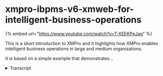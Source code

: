 # xmpro-ibpms-v6-xmweb-for-intelligent-business-operations
{% embed url="https://www.youtube.com/watch?v=T-XEEKPeJag" %}



This is a short introduction to XMPro and it highlights how XMPro enables intelligent business operations in large and medium organisations.

It is based on a simple example that demonstrates...
<details>
<summary>Transcript</summary>This is a short introduction to XMPro and it highlights how XMPro enables intelligent business operations in large and medium organisations.

It is based on a simple example that demonstrates...
this is a short introduction video to

exam pro and it highlights how example

enables intelligent business operations

in large and medium organizations

it is based on a typical example that

demonstrates through the three key

elements of intelligent business

operations which processes need to

handle

the first of that being able to handle

unstructured routing which are

rules-based rather than workflow based

so that is the instance where there are

no predefined workflows typically the

scenario of knowledge workers where

based on contextual information

you would decide what the routing is

which leads to the next

point of intelligent business operations

the ability to handle dynamic changes

to the process based on internal and

external contextual information and then

lastly being able to

manage and handle social collaboration

in and around processes

with structured workflow you typically

have a challenge where

social collaboration happens with email

outside of the process management

solution and with xm pro we have built

social collaboration into the process

and that is how we enable intelligent

business operations through xm pro

this is the web interface of xm pro it

is also available in sharepoint

microsoft outlook and also for mobile

devices as you can see we have multiple

login providers social providers so you

can log in with a facebook account

twitter

linkedin some line of business

applications like sap if you're on

active directory it'll log you in

through your active directory

credentials but in this instance i'm

going to use a xmpro username and

password-based login so i'm going to

log in as keith miller

and

keith needs to start the bid management

process within our organization so

there's a new bid control process this

is for a large scale tender and before

we can do that we actually need to put

together a bit committee there's certain

business rules that will dictate how how

the bid will be put together and one of

the dynamic aspects of a bit is as we

gather more information some of the

rules and governance and compliance

requirements may change

so in this instance just as a

from a reference point of view this is

the example user interface these are

things that i can start these are my

to-do lists task cases schedules

um

tracking i can track

either processes that are in in progress

or completed and we have analytics and

dashboards as well showing a the

performance of each of the processes

if you want more information on xm pro

contact us or one of our partners i'm

going to show you

the request process this is a typical

form that is designed inside

xm pro and it's got dynamic capabilities

so

based on information in here this may

change it may add or remove certain

buttons

so from a

a dynamic and unstructured

point of view we are able to manage

unstructured processes

if you look at this is the web interface

so if you look at the design environment

the design environment is a desktop

application that can be used to author

on-premise and

xm cloud so our hosted cloud environment

xm cloud

to to configure processors on on any of

those so in this instance i'm going to

look at a at that same process i'm going

to look at

the market and sell and i'm going to

look at opportunity management as you'll

see from our

from our representation here this model

is a

there's no flows drawn between any of

this this is just a container the

container is opportunity management of

which bid management is the start of the

process the new bit control process and

from there it can flow to any one of

these there are no predefined flows so

we have a collection of events and i can

add new events

to that in this design environment

without having to build complex

routing logic we have dynamic allocation

logic which will automatically

assist you to raw functionality in

enable in order to do

quite a number of things i'm going to

start opportunity for a new company

called osco we are we would like to

tender on that in this instance what

you'll see is at the moment it doesn't

force me to go to a bid committee if i

put in a value of ten thousand dollars

you'll see that there's still

i still have the option to manually do

that

the the business rules say that if it's

a new customer there's a certain segment

it's a new technology and it's above a

certain value then

then it will force me to go to a bit

committee if i change that value to

50

fifty thousand dollars in this example

then it'll automatically

force me to go to a bid committee it

doesn't say that i have to do it right

now but one of the governance and

compliance checks for this process will

be before i can complete the process

that it will be needed to it'll need to

be submitted to a bit

committee date so we'd like to submit

that then and

the information that we're going to

update back to our crm is that we we

think that they are going to buy around

about that time

opportunity assessment i can attach

documents these documents can be stored

in either sharepoint or your document

management system or in a file based

solution

and in this instance i'm just going to

at the the standard x and profile

file based solutions in this instance

i'm just going to upload the assessment

that we have done

for

osco so that's one of the documents i

can have additional supporting documents

and i can add additional line items as

you can see so we can have header

information line information

multiple lines you can add and remove

i'm not going to add any right there i

can have

questions that need to be completed

in order for this to happen

so as you can see i've uploaded a

document and in this instance i'm going

to send it i have contextual information

i've heard something around osco on the

news and i just want to have a credit

check before we're going to spend all

this money on the setting up a bid

committee and all that

so as a knowledge worker i am not forced

to go in a specific route i'm just going

to ask for a credit check at that point

in time and as you'll see it's now gone

to the finance group so there's three or

four or five people in this finance

group

that that can act on this so i'm going

to log in as one of the people in the

finance group

and once again i'm just going to use the

xm pro login and i know that mark

smith works in that

group so he's one of five people in a

finance group

so

it's under market and sell products and

services

if it's a large list of outstanding

tasks it's quite easy to filter and sort

in large

numbers i i can have a look

at what was

done so before i accept this task for

myself i can have a look at the history

and i can see what was completed in step

one

and based on that i will assign it to

myself so now it removes it off the rest

of the people in that group and it now

only sits with me

so as you can see from a dynamic point

of view at the moment this is not

reviewed so there's only one option on

the screen

and from also from a controlling

governance point of view we can we can

still make sure that at certain points

only certain steps can happen in this

instance the 50 000 is actually us

dollars

and we want to convert from u.s dollars

to australian dollars

and we will use external web service in

this instance so it will convert to 50

000 to a

using that currency exchange rate from

my web service and that is equal to

seven thousand dollars which we need to

submit to our credit guys for credit

approval before we do this as you can

see it's not reviewed yet i'm going to

send it to a credit

uh service and they will come back with

a score

and once again that's the external web

service and that brings back a score of

79. data integration can be done through

to any line of business application that

has got integration capabilities um to

external web services to sharepoint

lists so from an integration point of

view we have a whole lot as you can see

it's now also changes to a positive

review so now that the credit check has

been done and there's a positive review

for this so i can submit this

and it will now go back

to set up a bid committee this is the

next step that's recommended after the

step after the credit check has been

done

and i will log in as one of the people

in the bid committee

so i know that tim

is

one of the bid committee members

and in his

list of tasks to do

we have

the

bid and it's come through from mark so

once again if he wants to see

the history of that before i do that

i would actually just like

to have a conversation around this so

i'm just going to say

any

info

on

us

uh and the company was called oscar

and then if on oscar so this is a social

conversation that i'm starting i can do

it with a specific user that is part of

this bit committee group or i can just

send that

does

anyone

know of them

and so this is a message that is

associated with this process now having

a look at this uh i will assign it to

myself so i can once again see the

history i can see how it got to me so if

i look at the history i can see you can

see there's the conversation that i've

just entered into the process i can see

how the from a history perspective how

it got to me and i can say assign that

so now this activity sits with me

and as you can see this opens up a whole

new screen with a whole lot of features

that that supports intelligent business

operations we have covered how we handle

unstructured and dynamic

routing options in here

from a from a

intelligent business operations point of

view you want to enable knowledge

workers to make the best decision and

take the next best action that they can

one of the challenges that you find with

conventional systems is is that you

still have to go off to a third party

application to and look at your bi tools

to understand where you are with this

intelligent business operations features

of of x and pro you can actually embed

the graphs right into your your bi

information right into the step that i

need to do that the the step that i need

to take in here as you can see this is a

assessment of the opportunity the

current opportunity is that green one

over there so in terms of a risk it's a

fairly low risk project and the

probability pretty high and that's the

value so this can dynamically change as

risk information gets entered into

another system this can move the bubble

around so you can see where this project

sit relative to other projects so as

soon as i

looking at who i need to assign this can

have an impact on resource scheduling

which we'll cover over there but there's

still some more information that i would

like to have before i make a decision

and one of those are looking at process

goals so in this example

i can see that my current sales budget i

can see i'm way under in terms of sales

budget and this is the funnel coming out

of the external crm solution it can be

on-premise or cloud-based information

this can be external web feeds it can be

a

google or bing map with superimposed

points in terms of where vehicles might

be where

aircraft tracking or whatever it is that

you want in terms of of process goals

now process goals span over a process

where this is inside a transaction so

this is specific to this step in the

transaction and this will span across

every single person who is part of this

will drive

to the same outcomes or the same process

goal so you can set certain process goal

parameters

in here so that's the those are two of

the components the last component that

we'd like to do is actually to have um

to look at what what is the next best

action so let's have a quick look at

this next best action in this example we

are actually just looking at the number

of times a certain process will follow

on the right hand side we've got legal

review finance and recast and we also

look at based on these certain these

exact same conditions what did people do

with uh in in that specific scenario so

17 people sent it for recasting so

you can build what-if scenarios you can

build a lot more complex next best

actions you can build your business gps

and advise people uh what the next best

action is so the combination of the next

best action the process goals and the

in-flight analytics gives you an

unbelievable opportunity to advise

people on their actions you can do

resource scheduling out of xmpro there's

a whole number of ways to build list

this is for example people

in the existing system

and once again this is a typical

example

of a intelligent form that you can build

with information from external services

and as you can see the green bubble

in this bubble chart

part of the dynamic component of what xm

pro does this is really just a

short introduction in terms of what it

can do there's a whole lot of other

functionality and i really suggest that

you talk to

either ourselves or one of our partners

to see some of the other functionality

inside xm pro thank you for your time
</details>